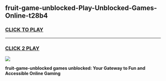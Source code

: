 
## fruit-game-unblocked-Play-Unblocked-Games-Online-t28b4
<h3>
<a href="https://premium76.site?title=fruit-game-unblocked&ref=25A">CLICK TO PLAY</a></h3>
<hr>

<h3>
<a href="https://premium76.site?title=fruit-game-unblocked&ref=25A">CLICK 2 PLAY</a>
  
</h3>

<a href="https://premium76.site?title=fruit-game-unblocked&ref=25A"><img src="https://clearcache.store/games.png"></a>


**fruit-game-unblocked games unblocked: Your Gateway to Fun and Accessible Online Gaming**
